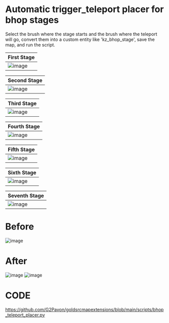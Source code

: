 # Automatic trigger_teleport placer for bhop stages

Select the brush where the stage starts and the brush where the teleport will go, convert them into a custom entity like 'kz_bhop_stage', save the map, and run the script.

| First Stage  | 
| ------------- |
| ![image](https://github.com/G2Pavon/goldsrcmapextensions/assets/14117486/28c5f4f5-b5bf-4603-bf11-2e53035230be)

| Second Stage  | 
| ------------- |
|    ![image](https://github.com/G2Pavon/goldsrcmapextensions/assets/14117486/061a88c7-89af-4d39-bd41-6e5117507ae4)


| Third  Stage  | 
| ------------- |
|     ![image](https://github.com/G2Pavon/goldsrcmapextensions/assets/14117486/da4c1f94-9fc7-43d9-88d3-0596072d37b5) |

| Fourth  Stage  | 
| ------------- |
| ![image](https://github.com/G2Pavon/goldsrcmapextensions/assets/14117486/983ebe90-ab89-4f2a-a6fe-50bc30fdd759)|

| Fifth  Stage  | 
| ------------- |
|   ![image](https://github.com/G2Pavon/goldsrcmapextensions/assets/14117486/ccf8701b-e8c9-4d7b-b91d-82eab7058b37)|

            
| Sixth  Stage  | 
| ------------- |
|  ![image](https://github.com/G2Pavon/goldsrcmapextensions/assets/14117486/0c7fecad-bbed-4f46-823e-38ed3e5b128c)|

| Seventh  Stage  | 
| ------------- |
| ![image](https://github.com/G2Pavon/goldsrcmapextensions/assets/14117486/f6af69a1-1f68-45e0-8f5f-00c6146d00e2)|


# Before
![image](https://github.com/G2Pavon/goldsrcmapextensions/assets/14117486/21da36b0-bfe9-4650-a89c-cec2051778fd)

# After
![image](https://github.com/G2Pavon/goldsrcmapextensions/assets/14117486/e3431b2c-5f8e-4114-aab2-f842ad718280)
![image](https://github.com/G2Pavon/goldsrcmapextensions/assets/14117486/b22cd0bf-98cc-4d23-8721-96a446a1397f)


# CODE

https://github.com/G2Pavon/goldsrcmapextensions/blob/main/scripts/bhop_teleport_placer.py

